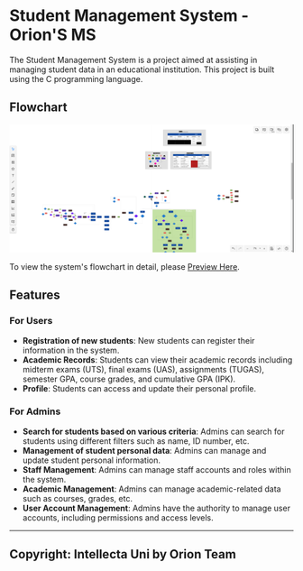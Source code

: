 # Student Management System - Orion'S MS

The Student Management System is a project aimed at assisting in managing student data in an educational institution. This project is built using the C programming language.


## Flowchart

![Flowchart](flow_ongoing.png)

To view the system's flowchart in detail, please [Preview Here](https://cacoo.com/diagrams/aoZuYT59UtRwv4Go/97711).


## Features

### For Users

- **Registration of new students**: New students can register their information in the system.
- **Academic Records**: Students can view their academic records including midterm exams (UTS), final exams (UAS), assignments (TUGAS), semester GPA, course grades, and cumulative GPA (IPK).
- **Profile**: Students can access and update their personal profile.

### For Admins

- **Search for students based on various criteria**: Admins can search for students using different filters such as name, ID number, etc.
- **Management of student personal data**: Admins can manage and update student personal information.
- **Staff Management**: Admins can manage staff accounts and roles within the system.
- **Academic Management**: Admins can manage academic-related data such as courses, grades, etc.
- **User Account Management**: Admins have the authority to manage user accounts, including permissions and access levels.

--------------------------------------------------------------------------------------------
Copyright: Intellecta Uni by Orion Team
--------------------------------------------------------------------------------------------















